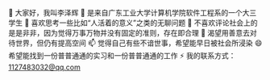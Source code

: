 
🔭 大家好，我叫李泽辉
🌱 是来自广东工业大学计算机学院软件工程系的一个大三学生
👯 喜欢思考一些比如“人活着的意义”之类的无聊问题
🤔 不喜欢评论社会上的是是非非，因为觉得万事万物并没有固定的准则，存在即合理
💬 渴望用善意去对待世界，但仍有提高空间
📫 觉得自己有些不谙世事，希望能早日被社会所浸染
😄 希望能找到一份普普通通的实习和一份普普通通的工作
⚡ 我的联系方式：1127483032@qq.com
